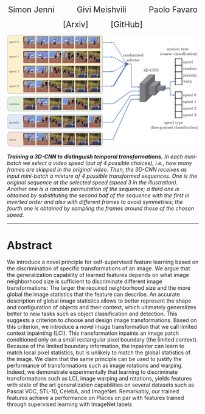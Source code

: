 <p align="center">
  <a href="https://sjenni.github.io" style="font-size: 21px; text-decoration: none">Simon Jenni</a> 
  &nbsp; &nbsp; &nbsp; &nbsp; &nbsp; &nbsp; &nbsp;  
  <a href="https://gmeishvili.github.io" style="font-size: 21px; text-decoration: none">Givi Meishvili</a> 
  &nbsp; &nbsp; &nbsp; &nbsp; &nbsp; &nbsp; &nbsp;  
  <a href="http://www.cvg.unibe.ch/people/favaro" style="font-size: 21px; text-decoration: none">Paolo Favaro</a>
</p>


<p align="center">
  <a href="" style="font-size: 21px; text-decoration: none">[Arxiv]</a>
  &nbsp; &nbsp; &nbsp; &nbsp; &nbsp; &nbsp; &nbsp;  
  <a href="https://github.com/sjenni/temporal-ssl" style="font-size: 21px; text-decoration: none">[GitHub]</a> 
</p>


<p align="center">
    <img src="assets/time_warps.png" width="600">
</p>

***Training a 3D-CNN to distinguish temporal transformations.*** *In each mini-batch we select a video speed (out of 4 possible choices), i.e., how many frames are skipped in the original video. Then, the 3D-CNN receives as input mini-batch a mixture of 4 possible transformed sequences. One is the original sequence at the selected speed (speed 3 in the illustration). Another one is a random  permutation  of  the  sequence;  a  third  one  is  obtained  by  substituting the  second  half  of  the  sequence  with  the  first  in  inverted  order  and  also  with different frames to avoid symmetries; the fourth one is obtained by sampling the frames around those of the chosen speed.*


___


# Abstract

We introduce a novel principle for self-supervised feature learning based on the discrimination of specific transformations of an image. 
We argue that the generalization capability of learned features depends on what image neighborhood size is sufficient to discriminate different image transformations: The larger the required neighborhood size and the more global the image statistics that the feature can describe. An accurate description of global image statistics allows to better represent the shape and configuration of objects and their context, which ultimately generalizes better to new tasks such as object classification and detection.
This suggests a criterion to choose and design image transformations. 
Based on this criterion, we introduce a novel image transformation that we call limited context inpainting (LCI).
This transformation inpaints an image patch conditioned only on a small rectangular pixel boundary (the limited context). Because of the limited boundary information, the inpainter can learn to match local pixel statistics, but is unlikely to match the global statistics of the image.
We claim that the same principle can be used to justify the performance of transformations such as image rotations and warping.
Indeed, we demonstrate experimentally that learning to discriminate transformations such as LCI, image warping and rotations, yields features with state of the art generalization capabilities on several datasets such as Pascal VOC, STL-10, CelebA, and ImageNet. Remarkably, our trained features achieve a performance on Places on par with features trained through supervised learning with ImageNet labels